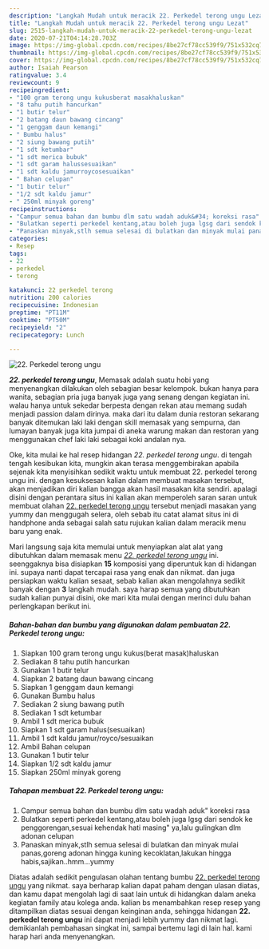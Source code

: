 ```yaml
---
description: "Langkah Mudah untuk meracik 22. Perkedel terong ungu Lezat"
title: "Langkah Mudah untuk meracik 22. Perkedel terong ungu Lezat"
slug: 2515-langkah-mudah-untuk-meracik-22-perkedel-terong-ungu-lezat
date: 2020-07-21T04:14:28.703Z
image: https://img-global.cpcdn.com/recipes/8be27cf78cc539f9/751x532cq70/22-perkedel-terong-ungu-foto-resep-utama.jpg
thumbnail: https://img-global.cpcdn.com/recipes/8be27cf78cc539f9/751x532cq70/22-perkedel-terong-ungu-foto-resep-utama.jpg
cover: https://img-global.cpcdn.com/recipes/8be27cf78cc539f9/751x532cq70/22-perkedel-terong-ungu-foto-resep-utama.jpg
author: Isaiah Pearson
ratingvalue: 3.4
reviewcount: 9
recipeingredient:
- "100 gram terong ungu kukusberat masakhaluskan"
- "8 tahu putih hancurkan"
- "1 butir telur"
- "2 batang daun bawang cincang"
- "1 genggam daun kemangi"
- " Bumbu halus"
- "2 siung bawang putih"
- "1 sdt ketumbar"
- "1 sdt merica bubuk"
- "1 sdt garam halussesuaikan"
- "1 sdt kaldu jamurroycosesuaikan"
- " Bahan celupan"
- "1 butir telur"
- "1/2 sdt kaldu jamur"
- " 250ml minyak goreng"
recipeinstructions:
- "Campur semua bahan dan bumbu dlm satu wadah aduk&#34; koreksi rasa"
- "Bulatkan seperti perkedel kentang,atau boleh juga lgsg dari sendok ke penggorengan,sesuai kehendak hati masing&#34; ya,lalu gulingkan dlm adonan celupan"
- "Panaskan minyak,stlh semua selesai di bulatkan dan minyak mulai panas,goreng adonan hingga kuning kecoklatan,lakukan hingga habis,sajikan..hmm...yummy"
categories:
- Resep
tags:
- 22
- perkedel
- terong

katakunci: 22 perkedel terong 
nutrition: 200 calories
recipecuisine: Indonesian
preptime: "PT11M"
cooktime: "PT50M"
recipeyield: "2"
recipecategory: Lunch

---
```



![22. Perkedel terong ungu](https://img-global.cpcdn.com/recipes/8be27cf78cc539f9/751x532cq70/22-perkedel-terong-ungu-foto-resep-utama.jpg)

<b><i>22. perkedel terong ungu</i></b>, Memasak adalah suatu hobi yang menyenangkan dilakukan oleh sebagian besar kelompok. bukan hanya para wanita, sebagian pria juga banyak juga yang senang dengan kegiatan ini. walau hanya untuk sekedar berpesta dengan rekan atau memang sudah menjadi passion dalam dirinya. maka dari itu dalam dunia restoran sekarang banyak ditemukan laki laki dengan skill memasak yang sempurna, dan lumayan banyak juga kita jumpai di aneka warung makan dan restoran yang menggunakan chef laki laki sebagai koki andalan nya.



Oke, kita mulai ke hal resep hidangan <i>22. perkedel terong ungu</i>. di tengah tengah kesibukan kita, mungkin akan terasa menggembirakan apabila sejenak kita menyisihkan sedikit waktu untuk membuat 22. perkedel terong ungu ini. dengan kesuksesan kalian dalam membuat masakan tersebut, akan menjadikan diri kalian bangga akan hasil masakan kita sendiri. apalagi disini dengan perantara situs ini kalian akan memperoleh saran saran untuk membuat olahan <u>22. perkedel terong ungu</u> tersebut menjadi masakan yang yummy dan menggugah selera, oleh sebab itu catat alamat situs ini di handphone anda sebagai salah satu rujukan kalian dalam meracik menu baru yang enak.


Mari langsung saja kita memulai untuk menyiapkan alat alat yang dibutuhkan dalam memasak menu <u><i>22. perkedel terong ungu</i></u> ini. seenggaknya bisa disiapkan <b>15</b> komposisi yang diperuntuk kan di hidangan ini. supaya nanti dapat tercapai rasa yang enak dan nikmat. dan juga persiapkan waktu kalian sesaat, sebab kalian akan mengolahnya sedikit banyak dengan <b>3</b> langkah mudah. saya harap semua yang dibutuhkan sudah kalian punyai disini, oke mari kita mulai dengan merinci dulu bahan perlengkapan berikut ini.

<!--inarticleads1-->

##### Bahan-bahan dan bumbu yang digunakan dalam pembuatan 22. Perkedel terong ungu:

1. Siapkan 100 gram terong ungu kukus(berat masak)haluskan
1. Sediakan 8 tahu putih hancurkan
1. Gunakan 1 butir telur
1. Siapkan 2 batang daun bawang cincang
1. Siapkan 1 genggam daun kemangi
1. Gunakan  Bumbu halus
1. Sediakan 2 siung bawang putih
1. Sediakan 1 sdt ketumbar
1. Ambil 1 sdt merica bubuk
1. Siapkan 1 sdt garam halus(sesuaikan)
1. Ambil 1 sdt kaldu jamur/royco/sesuaikan
1. Ambil  Bahan celupan
1. Gunakan 1 butir telur
1. Siapkan 1/2 sdt kaldu jamur
1. Siapkan  250ml minyak goreng




<!--inarticleads2-->

##### Tahapan membuat 22. Perkedel terong ungu:

1. Campur semua bahan dan bumbu dlm satu wadah aduk&#34; koreksi rasa
1. Bulatkan seperti perkedel kentang,atau boleh juga lgsg dari sendok ke penggorengan,sesuai kehendak hati masing&#34; ya,lalu gulingkan dlm adonan celupan
1. Panaskan minyak,stlh semua selesai di bulatkan dan minyak mulai panas,goreng adonan hingga kuning kecoklatan,lakukan hingga habis,sajikan..hmm...yummy




Diatas adalah sedikit pengulasan olahan tentang bumbu <u>22. perkedel terong ungu</u> yang nikmat. saya berharap kalian dapat paham dengan ulasan diatas, dan kamu dapat mengolah lagi di saat lain untuk di hidangkan dalam aneka kegiatan family atau kolega anda. kalian bs menambahkan resep resep yang ditampilkan diatas sesuai dengan keinginan anda, sehingga hidangan <b>22. perkedel terong ungu</b> ini dapat menjadi lebih yummy dan nikmat lagi. demikianlah pembahasan singkat ini, sampai bertemu lagi di lain hal. kami harap hari anda menyenangkan.
